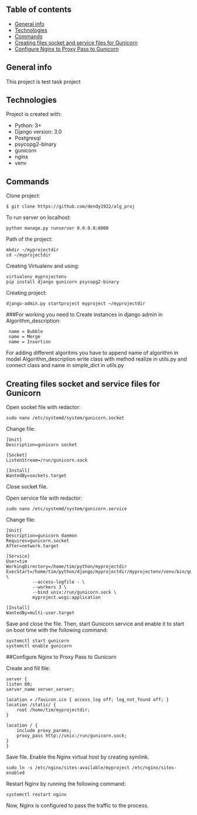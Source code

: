 ## Table of contents
* [General info](#general-info)
* [Technologies](#technologies)
* [Commands](#commands)
* [Creating files socket and service files for Gunicorn](#creating-files-socket-and-service-files-for-gunicorn)
* [Configure Nginx to Proxy Pass to Gunicorn](#configure-nginx-to-proxy-pass-to-gunicorn)


## General info
This project is test task project


## Technologies
Project is created with:
* Python: 3+
* Django version: 3.0
* Postgresql
* psycopg2-binary
* gunicorn
* nginx
* venv


## Commands
Clone project:

    $ git clone https://github.com/dendy1922/alg_proj


To run server on localhost:
    
    python manage.py runserver 0.0.0.0:8000

Path of the project:
    
    mkdir ~/myprojectdir
    cd ~/myprojectdir
    
Creating Virtualenv and using:

    virtualenv myprojectenv
    pip install django gunicorn psycopg2-binary
    
Creating project: 

    django-admin.py startproject myproject ~/myprojectdir
    
###For working you need to Create instances in django admin in Algorithm_description:
    
     name = Bubble
     name = Merge
     name = Insertion

For adding different algoritms you have to append name of algorithm in model Algorithm_description
write class with method realize in utils.py  and connect class and name in simple_dict in utils.py

## Creating files socket and service files for Gunicorn

Open socket file with redactor:
    
    sudo nano /etc/systemd/system/gunicorn.socket

Change file:
    
    [Unit]
    Description=gunicorn socket
    
    [Socket]
    ListenStream=/run/gunicorn.sock
    
    [Install]
    WantedBy=sockets.target

Close socket file.

Open service file with redactor:

    sudo nano /etc/systemd/system/gunicorn.service
    
Change file:

    [Unit]
    Description=gunicorn daemon
    Requires=gunicorn.socket
    After=network.target
    
    [Service]
    User=tim
    WorkingDirectory=/home/tim/python/myprojectdir
    ExecStart=/home/tim/python/django/myprojectdir/myprojectenv/venv/bin/gunicorn \
              --access-logfile - \
              --workers 3 \
              --bind unix:/run/gunicorn.sock \
              myproject.wsgi:application

    [Install]
    WantedBy=multi-user.target
    
Save and close the file. 
Then, start Gunicorn service and enable it to start on boot time with the following command:
   
    systemctl start gunicorn
    systemctl enable gunicorn

##Configure Nginx to Proxy Pass to Gunicorn

Create and fill file:

    server {
    listen 80;
    server_name server_server;

    location = /favicon.ico { access_log off; log_not_found off; }
    location /static/ {
        root /home/tim/myprojectdir;
    }

    location / {
        include proxy_params;
        proxy_pass http://unix:/run/gunicorn.sock;
    }
    }
    
Save file. Enable the Nginx virtual host by creating symlink.

    sudo ln -s /etc/nginx/sites-available/myproject /etc/nginx/sites-enabled
   
Restart Nginx by running the following command:

    systemctl restart nginx
    
Now, Nginx is configured to pass the traffic to the process.





